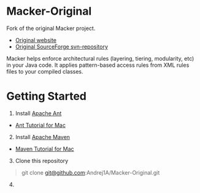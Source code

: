 Macker-Original
=================

Fork of the original Macker project.
 * [Original website](https://innig.net/macker/guide/index.html)
 * [Original SourceForge svn-repository](https://sourceforge.net/projects/macker/)

Macker helps enforce architectural rules (layering, tiering, modularity, etc) in your Java code. It applies pattern-based access rules from XML rules files to your compiled classes.


# Getting Started
1. Install [Apache Ant](http://ant.apache.org)
  * [Ant Tutorial for Mac](http://www.mkyong.com/ant/how-to-apache-ant-on-mac-os-x/)
2. Install [Apache Maven](https://maven.apache.org)
 * [Maven Tutorial for Mac](https://www.mkyong.com/maven/install-maven-on-mac-osx/)
3. Clone this repository
> git clone git@github.com:Andrej1A/Macker-Original.git
4.
